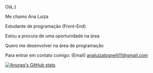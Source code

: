 <link rel="stylesheet" href="https://cdn.jsdelivr.net/gh/devicons/devicon@v2.15.1/devicon.min.css">
Olá,:)

Me chamo Ana Luiza

Estudante de programação (Front-End)

Estou a procura de uma oportunidade na área

Quero me desenvolver na área de programação

Para entrar em contato comigo: (Email) analuizatognelli11@gmail.com

[![Anurag's GitHub stats](https://github-readme-stats.vercel.app/api?username=Anatognelli)](https://github.com/Anatognelli/github-readme-stats)
